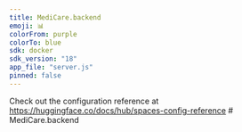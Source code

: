 ```yaml
---
title: MediCare.backend
emoji: 📊
colorFrom: purple
colorTo: blue
sdk: docker
sdk_version: "18" 
app_file: "server.js"  
pinned: false
---
```

Check out the configuration reference at https://huggingface.co/docs/hub/spaces-config-reference
#   M e d i C a r e . b a c k e n d 
 
 
